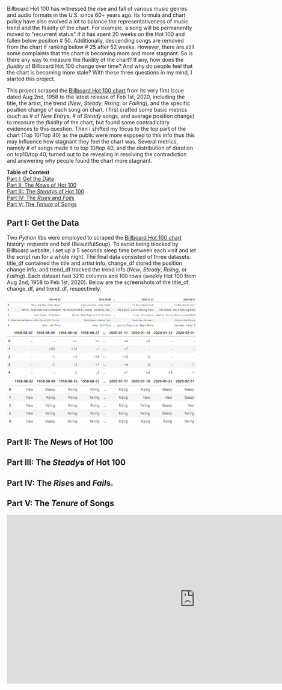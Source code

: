 Billboard Hot 100 has witnessed the rise and fall of various music genres and audio formats in the U.S. since 60+ years ago. Its formula and chart policy have also evolved a lot to balance the representativeness of music trend and the fluidity of the chart. For example, a song will be permanently moved to "recurrent status" if it has spent 20 weeks on the Hot 100 and fallen below position # 50. Additionally, descending songs are removed from the chart if ranking below # 25 after 52 weeks. However, there are still some complaints that the chart is becoming more and more stagnant. So is there any way to measure the fluidity of the chart? If any, how does the *fluidity* of Billboard Hot 100 change over time? And why do people feel that the chart is becoming more stale? With these three questions in my mind, I started this project.

This project scraped the [Billboard Hot 100 chart](https://www.billboard.com/charts/hot-100) from its very first issue dated Aug 2nd, 1958 to the latest release of Feb 1st, 2020, including the title, the artist, the trend (*New*, *Steady*, *Rising*, or *Failing*), and the specific position change of each song on chart. I first crafted some basic metrics (such as # of *New Entry*s, # of *Steady* songs, and average position change) to measure the *fluidity* of the chart, but found some contradictary evidences to this question. Then I shifted my focus to the top part of the chart (Top 10/Top 40) as the public were more exposed to this info thus this may influence how stagnant they feel the chart was. Several metrics, namely # of songs made it to top 10/top 40, and the distribution of duration on top10/top 40, turned out to be revealing in resolving the contradiction and answering why people found the chart more stagnant. 

**Table of Content**  
[Part I: Get the Data](#part-i-get-the-data)  
[Part II: The *New*s of Hot 100](#part-ii-the-news-of-hot-100)  
[Part III: The *Steady*s of Hot 100](#part-iii-the-steadys-of-hot-100)  
[Part IV: The *Rise*s and *Fail*s](#part-iv-the-rises-and-fails)  
[Part V: The *Tenure* of Songs](#part-v-the-tenure-of-songs)

## Part I: Get the Data
Two *Python* libs were employed to scraped the [Billboard Hot 100 chart](https://www.billboard.com/charts/hot-100) history: *requests* and *bs4* (BeautifulSoup). To avoid being blocked by Billboard website, I set up a 5 seconds sleep time between each visit and let the script run for a whole night. The final data consisted of three datasets: title_df contained the title and artist info, change_df stored the position change info, and trend_df tracked the trend info (*New*, *Steady*, *Rising*, or *Failing*). Each dataset had 3210 columns and 100 rows (weekly Hot 100 from Aug 2nd, 1958 to Feb 1st, 2020). Below are the screenshots of the title_df, change_df, and trend_df, respectively.

![Title_df Screenshot](/visuals/title_df_head.png)  
![Change_df Screenshot](/visuals/change_df_head.png)  
![Trend_df Screenshot](/visuals/trend_df_head.png)  

## Part II: The *New*s of Hot 100

## Part III: The *Steady*s of Hot 100

## Part IV: The *Rise*s and *Fail*s.

## Part V: The *Tenure* of Songs

<iframe id="igraph" scrolling="no" style="border:none;" seamless="seamless" src="https://y-hang.github.io/TS-Lyrics-Analysis/images/uniqueness_by_song.html" height="450" width="1000"></iframe>